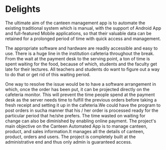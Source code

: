 # Delights
The ultimate aim of the canteen management app is to automate the
existing traditional system which is manual, with the support of Android App
and full-featured Mobile applications, so that their valuable data can be
retained for a prolonged period of time with quick access and management.

The appropriate software and hardware are readily accessible and easy to use.
There is a huge line in the institution cafeteria throughout the break. From the
wait at the payment desk to the serving point, a ton of time is spent waiting for
the food, because of which, students and the faculty get late for their lectures.
All teachers and students do want to figure out a way to do that or get rid of
this waiting period.

One way to resolve the issue would be to have a software arrangement in
which, once the order has been put, it can be projected directly on the cafeteria
monitor.
This will prevent the time people spend at the payment desk as the
server needs time to fulfill the previous orders before taking a fresh receipt and
setting it up in the cafeteria.We could have the program to post orders in sucha manner that his / her order is processed ready for the particular period that
he/she prefers. The time wasted on waiting for change can also be diminished
by enabling online payment. The project's main objective on the Canteen
Automated App is to manage canteen, product, and sales information.It
manages all the details of canteen, product, orders and users. The project is
completely built at the administrative end and thus only admin is guaranteed
access.


